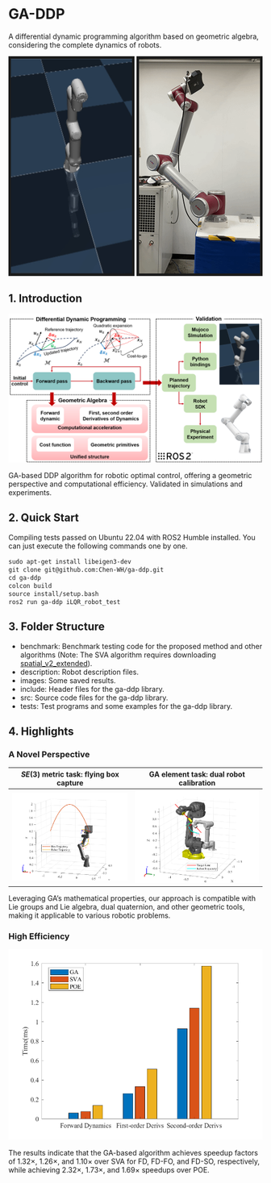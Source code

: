 # GA-DDP

A differential dynamic programming algorithm based on geometric algebra, considering the complete dynamics of robots.

<p align = "center">
<img src="./images/simulation.gif" width = "240" height = "426" border="5" />
<img src="./images/experiment.gif" width = "240" height = "426" border="5" />
</p>

## 1. Introduction

![structure](./images/structure.png)

GA-based DDP algorithm for robotic optimal control, offering a geometric perspective and computational efficiency. Validated in simulations and experiments.

## 2. Quick Start

Compiling tests passed on Ubuntu 22.04 with ROS2 Humble installed. You can just execute the following commands one by one.

```shell
sudo apt-get install libeigen3-dev
git clone git@github.com:Chen-WH/ga-ddp.git
cd ga-ddp
colcon build
source install/setup.bash
ros2 run ga-ddp iLQR_robot_test
```

## 3. Folder Structure

- benchmark: Benchmark testing code for the proposed method and other algorithms (Note: The SVA algorithm requires downloading [spatial_v2_extended](https://github.com/ROAM-Lab-ND/spatial_v2_extended)).
- description: Robot description files.
- images: Some saved results.
- include: Header files for the ga-ddp library.
- src: Source code files for the ga-ddp library.
- tests: Test programs and some examples for the ga-ddp library.

## 4. Highlights

### A Novel Perspective

| $SE(3)$ metric task: flying box capture | GA element task: dual robot calibration |
| :---------: | :---------: |
| ![Image](./images/box-robot-viz.png)    | ![Image](./images/dual-robot-viz.png)      |

Leveraging GA’s mathematical properties, our approach is compatible with Lie groups and Lie algebra, dual quaternion, and other geometric tools, making it applicable to various robotic problems.

### High Efficiency

![benchmark](./images/benchmark.png)

The results indicate that the GA-based algorithm achieves speedup factors of 1.32×, 1.26×, and 1.10× over SVA for FD, FD-FO, and FD-SO, respectively, while achieving 2.32×, 1.73×, and 1.69× speedups over POE.
